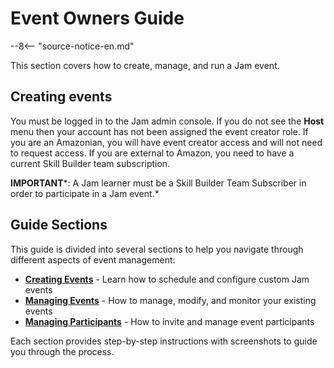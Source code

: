 # Event Owners Guide

--8<-- "source-notice-en.md"

This section covers how to create, manage, and run a Jam event.

## Creating events

You must be logged in to the Jam admin console. If you do not see the **Host** menu then your account has not been assigned the event creator role. If you are an Amazonian, you will have event creator access and will not need to request access. If you are external to Amazon, you need to have a current Skill Builder team subscription.

**IMPORTANT***: A Jam learner must be a Skill Builder Team Subscriber in order to participate in a Jam event.*

## Guide Sections

This guide is divided into several sections to help you navigate through different aspects of event management:

- **[Creating Events](creating-events.md)** - Learn how to schedule and configure custom Jam events
- **[Managing Events](managing-events.md)** - How to manage, modify, and monitor your existing events
- **[Managing Participants](participants.md)** - How to invite and manage event participants

Each section provides step-by-step instructions with screenshots to guide you through the process.
